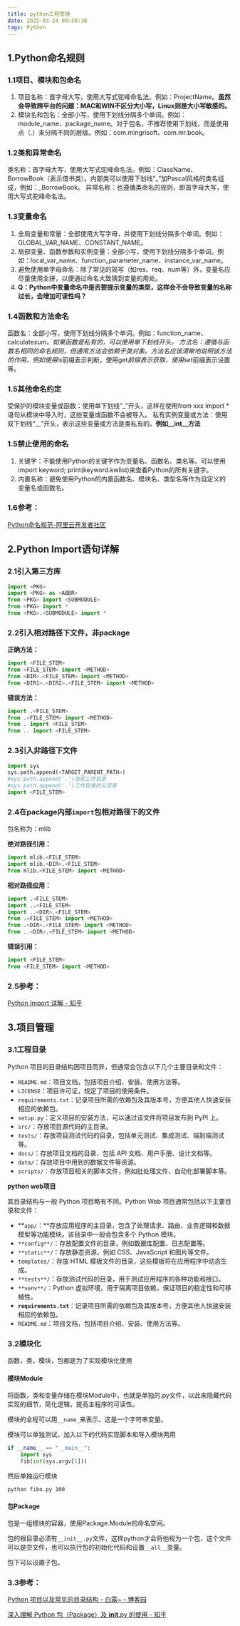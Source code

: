 ```yaml
---
title: python工程管理
date: 2025-03-24 09:50:38
tags: Python
---
```


## **1.Python命名规则**

### 1.1项目、模块和包命名

1. 项目名称：首字母大写，使用大写式驼峰命名法。例如：ProjectName。**虽然会导致跨平台的问题：MAC和WIN不区分大小写，Linux则是大小写敏感的。**
2. 模块名和包名：全部小写，使用下划线分隔多个单词。例如：module_name、package_name。对于包名，不推荐使用下划线，而是使用点（.）来分隔不同的层级。例如：com.mingrisoft、com.mr.book。

### 1.2类和异常命名

类名称：首字母大写，使用大写式驼峰命名法。例如：ClassName、BorrowBook（表示借书类）。内部类可以使用下划线“_”加Pascal风格的类名组成，例如：_BorrowBook。
异常名称：也遵循类命名的规则，即首字母大写，使用大写式驼峰命名法。

### 1.3变量命名

1. 全局变量和常量：全部使用大写字母，并使用下划线分隔多个单词。例如：GLOBAL_VAR_NAME、CONSTANT_NAME。
2. 局部变量、函数参数和实例变量：全部小写，使用下划线分隔多个单词。例如：local_var_name、function_parameter_name、instance_var_name。
3. 避免使用单字母命名：除了常见的简写（如res、req、num等）外，变量名应尽量使用全拼，以便通过命名大致猜到变量的用处。
4. **Q：Python中变量命名中是否要提示变量的类型，这样会不会导致变量的名称过长，会增加可读性吗？**

### 1.4函数和方法命名

函数名：全部小写，使用下划线分隔多个单词。例如：function_name、calculate*sum。如果函数是私有的，可以使用单下划线开头。
方法名：遵循与函数名相同的命名规则，但通常方法会依赖于类对象。方法名应该清晰地说明该方法的作用，例如使用is*前缀表示判断，使用get*前缀表示获取，使用set*前缀表示设置等。

### 1.5其他命名约定

受保护的模块变量或函数：使用单下划线“_”开头，这样在使用from xxx import *语句从模块中导入时，这些变量或函数不会被导入。
私有实例变量或方法：使用双下划线“__”开头，表示这些变量或方法是类私有的。**例如\_\_int\_\_方法**

### 1.5禁止使用的命名

1. 关键字：不能使用Python的关键字作为变量名、函数名、类名等。可以使用import keyword; print(keyword.kwlist)来查看Python的所有关键字。
2. 内置名称：避免使用Python的内置函数名、模块名、类型名等作为自定义的变量名或函数名。

### 1.6参考：

[Python命名规范-阿里云开发者社区](https://developer.aliyun.com/article/1622379)

## **2.Python Import语句详解**

### 2.1引入第三方库

```python
import <PKG>
import <PKG> as <ABBR>
from <PKG> import <SUBMODULE>
from <PKG> import *
from <PKG>.<SUBMODULE> import *
```

### 2.2引入相对路径下文件，非package

**正确方法：**

```python
import <FILE_STEM>
from <FILE_STEM> import <METHOD>
from <DIR>.<FILE_STEM> import <METHOD>
from <DIR1>.<DIR2>.<FILE_STEM> import <METHOD>
```

**错误方法：**

```python
import .<FILE_STEM>
from .<FILE_STEM> import <METHOD> 
from . import <FILE_STEM>
from .. import <FILE_STEM>
```

### 2.3引入非路径下文件

```python
import sys
sys.path.append(<TARGET_PARENT_PATH>)
#sys.path.append('.')当前工作目录
#sys.path.append('.')工作目录的父目录
import <FILE_STEM>
```

### **2.4在package内部`import`包相对路径下的文件**

包名称为：mlib

**绝对路径引用：**

```python
import mlib.<FILE_STEM>
import mlib.<DIR>.<FILE_STEM>
from mlib.<FILE_STEM> import <METHOD>
```

**相对路径应用：**

```python
import .<FILE_STEM>
import ..<FILE_STEM>
import ..<DIR>.<FILE_STEM>
from .<FILE_STEM> import <METHOD>
from .<DIR>.<FILE_STEM> import <METHOD>
from ..<DIR>.<FILE_STEM> import <METHOD>
```

**错误引用：**

```python
import <FILE_STEM>
from <FILE_STEM> import <METHOD>
```

### 2.5参考：

[Python Import 详解 - 知乎](https://zhuanlan.zhihu.com/p/156774410)

## **3.项目管理**

### 3.1工程目录

Python 项目的目录结构因项目而异，但通常会包含以下几个主要目录和文件：

- `README.md`：项目文档，包括项目介绍、安装、使用方法等。
- `LICENSE`：项目许可证，规定了项目的使用条件。
- `requirements.txt`：记录项目所需的依赖包及其版本号，方便其他人快速安装相应的依赖包。
- `setup.py`：定义项目的安装方法，可以通过该文件将项目发布到 PyPI 上。
- `src/`：存放项目源代码的主目录。
- `tests/`：存放项目测试代码的目录，包括单元测试、集成测试、端到端测试等。
- `docs/`：存放项目文档的目录，包括 API 文档、用户手册、设计文档等。
- `data/`：存放项目中用到的数据文件等资源。
- `scripts/`：存放项目相关的脚本文件，例如批处理文件、自动化部署脚本等。

**python web项目**

其目录结构与一般 Python 项目略有不同。Python Web 项目通常包括以下主要目录和文件：

- **`app/`：**存放应用程序的主目录，包含了处理请求、路由、业务逻辑和数据模型等功能模块。该目录中一般会包含多个 Python 模块。
- `**config**/`：存放配置文件的目录，例如数据库配置、日志配置等。
- `**static**/`：存放静态资源，例如 CSS、JavaScript 和图片等文件。
- `templates/`：存放 HTML 模板文件的目录，这些模板将在应用程序中动态生成。
- `**tests**/`：存放测试代码的目录，用于测试应用程序的各种功能和接口。
- `**venv**/`：Python 虚拟环境，用于隔离项目依赖，保证项目的稳定性和可移植性。
- **`requirements.txt`**：记录项目所需的依赖包及其版本号，方便其他人快速安装相应的依赖包。
- `README.md`：项目文档，包括项目介绍、安装、使用方法等。

### 3.2模块化

函数，类，模块，包都是为了实现模块化使用

#### 模块Module

将函数，类和变量存储在模块Module中，也就是单独的.py文件，以此来隐藏代码实现的细节，简化逻辑，提高主程序的可读性。

模块的全程可以用`__name_`来表示，这是一个字符串变量。

模块可以单独测试，加入以下的代码实现脚本和导入模块两用

```python
if __name__ == "__main__":
    import sys
    fib(int(sys.argv[1]))
```

然后单独运行模块

```shell
python fibo.py 100
```

#### 包Package

包是一组模块的容器，使用Package.Module的命名空间。

包的根目录必须有`__init__.py`文件，这样python才会将他视为一个包，这个文件可以是空文件，也可以执行包的初始化代码和设置`__all__`变量。

包下可以设置子包。

### 3.3参考：

[Python 项目以及常见的目录结构 - 白露~ - 博客园](https://www.cnblogs.com/shoshana-kong/p/17655172.html)

[深入理解 Python 包（Package）及 __init__.py 的使用 - 知乎](https://zhuanlan.zhihu.com/p/28582000664)
